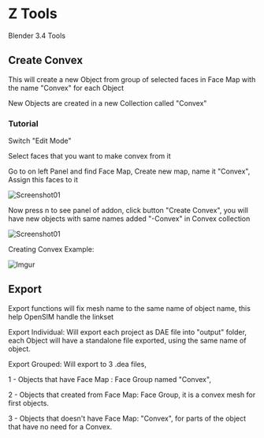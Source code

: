 # Z Tools

Blender 3.4 Tools

## Create Convex

This will create a new Object from group of selected faces in Face Map with the name "Convex" for each Object

New Objects are created in a  new Collection called "Convex"

### Tutorial

Switch "Edit Mode"

Select faces that you want to make convex from it

Go to on left Panel and find Face Map, Create new map, name it "Convex", Assign this faces to it

![Screenshot01](https://i.imgur.com/YsH6CPi.png)

Now press n to see panel of addon, click button "Create Convex", you will have new objects with same names added "-Convex" in Convex collection

![Screenshot01](https://i.imgur.com/UDmglQK.png)

Creating Convex Example:

![Imgur](https://i.imgur.com/qq9xYsJ.gifv)

## Export

Export functions will fix mesh name to the same name of object name, this help OpenSIM handle the linkset

Export Individual: Will export each project as DAE file into "output" folder, each Object will have a standalone file exported, using the same name of object.

Export Grouped: Will export to 3 .dea files,

1 - Objects that have Face Map :  Face Group named "Convex",

2 - Objects that created from Face Map:  Face Group, it is a convex mesh for first objects.

3 - Objects that doesn't have Face Map:  "Convex", for parts of the object that have no need for a Convex.
